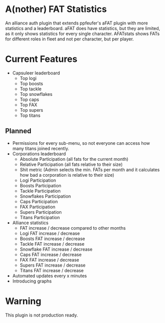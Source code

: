 # A(nother) FAT Statistics
An alliance auth plugin that extends ppfeufer's aFAT plugin with more statistics and a leaderboard. aFAT does have statistics, but they are limited, as it only shows statistics for every single character. AFATstats shows FATs for different roles in fleet and not per character, but per player. 

# Current Features
* Capsuleer leaderboard
  * Top logi
  * Top boosts
  * Top tackle
  * Top snowflakes 
  * Top caps
  * Top FAX
  * Top supers
  * Top titans

## Planned
* Permissions for every sub-menu, so not everyone can access how many titans joined recently.
* Corporations leaderboard
  * Absolute Participation (all fats for the current month)
  * Relative Participation (all fats relative to their size)
  * Shit metric (Admin selects the min. FATs per month and it calculates how bad a corporation is relative to their size)
  * Logi Participation
  * Boosts Participation
  * Tackle Participation
  * Snowflakes Participation
  * Caps Participation
  * FAX Participation
  * Supers Participation
  * Titans Participation
* Alliance statistics
  * FAT increase / decrease compared to other months
  * Logi FAT increase / decrease
  * Boosts FAT increase / decrease
  * Tackle FAT increase / decrease
  * Snowflake FAT increase / decrease
  * Caps FAT increase / decrease
  * FAX FAT increase / decrease
  * Supers FAT increase / decrease
  * Titans FAT increase / decrease
* Automated updates every x minutes
* Introducing graphs

# Warning
This plugin is not production ready.
